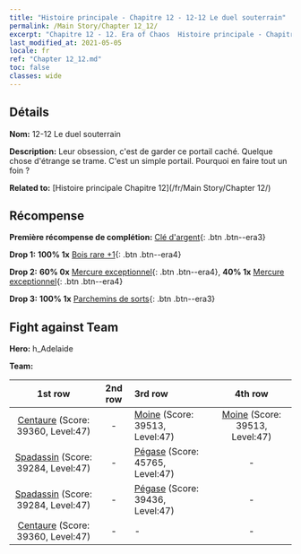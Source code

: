 ```yaml
---
title: "Histoire principale - Chapitre 12 - 12-12 Le duel souterrain"
permalink: /Main Story/Chapter 12_12/
excerpt: "Chapitre 12 - 12. Era of Chaos  Histoire principale - Chapitre 12_12. 12-12 Le duel souterrain"
last_modified_at: 2021-05-05
locale: fr
ref: "Chapter 12_12.md"
toc: false
classes: wide
---
```


## Détails

 **Nom:** 12-12 Le duel souterrain

 **Description:** Leur obsession, c'est de garder ce portail caché. Quelque chose d'étrange se trame. C'est un simple portail. Pourquoi en faire tout un foin ?

 **Related to:** [Histoire principale Chapitre 12](/fr/Main Story/Chapter 12/)

## Récompense

 **Première récompense de complétion:** [Clé d'argent](/ItemsFR/con_693/){: .btn .btn--era3}

 **Drop 1:** **100% 1x** [Bois rare +1](/ItemsFR/mat_41/){: .btn .btn--era4}

 **Drop 2:** **60% 0x** [Mercure exceptionnel](/ItemsFR/mat_35/){: .btn .btn--era4}, **40% 1x** [Mercure exceptionnel](/ItemsFR/mat_35/){: .btn .btn--era4}

 **Drop 3:** **100% 1x** [Parchemins de sorts](/ItemsFR/con_694/){: .btn .btn--era3}


## Fight against Team
 **Hero:** h_Adelaide

 **Team:**


  | 1st row | 2nd row | 3rd row | 4th row |
  |:----:|:----:|:----|:----:|
  | [Centaure](/fr/units/Centaur/) (Score: 39360, Level:47)  | - | [Moine](/fr/units/Monk/) (Score: 39513, Level:47)  | [Moine](/fr/units/Monk/) (Score: 39513, Level:47)  |
  | [Spadassin](/fr/units/Swordsman/) (Score: 39284, Level:47)  | - | [Pégase](/fr/units/Pegasus/) (Score: 45765, Level:47)  | - |
  | [Spadassin](/fr/units/Swordsman/) (Score: 39284, Level:47)  | - | [Pégase](/fr/units/Pegasus/) (Score: 39436, Level:47)  | - |
  | [Centaure](/fr/units/Centaur/) (Score: 39360, Level:47)  | - | - | - |


